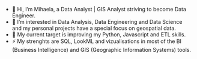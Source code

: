 - 👋 Hi, I’m Mihaela, a Data Analyst | GIS Analyst striving to become Data Engineer.
- 👀 I’m interested in Data Analysis, Data Engineering and Data Science and my personal projects have a special focus on geospatial data.
- 🌱 My current target is improving my Python, Javascript and ETL skills.
- ⚡ My strenghts are SQL, LookML and vizualisations in most of the BI (Business Intelligence) and GIS (Geographic Information Systems) tools.

<!---
MihaelaBr/MihaelaBr is a ✨ special ✨ repository because its `README.md` (this file) appears on your GitHub profile.
You can click the Preview link to take a look at your changes.
--->
